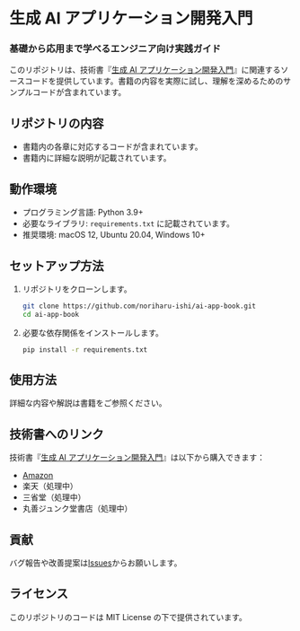 # 生成 AI アプリケーション開発入門

### 基礎から応用まで学べるエンジニア向け実践ガイド

このリポジトリは、技術書『[生成 AI アプリケーション開発入門](https://www.amazon.co.jp/gp/product/4991400805)』に関連するソースコードを提供しています。書籍の内容を実際に試し、理解を深めるためのサンプルコードが含まれています。

## リポジトリの内容

- 書籍内の各章に対応するコードが含まれています。
- 書籍内に詳細な説明が記載されています。

## 動作環境

- プログラミング言語: Python 3.9+
- 必要なライブラリ: `requirements.txt` に記載されています。
- 推奨環境: macOS 12, Ubuntu 20.04, Windows 10+

## セットアップ方法

1. リポジトリをクローンします。

   ```bash
   git clone https://github.com/noriharu-ishi/ai-app-book.git
   cd ai-app-book
   ```

2. 必要な依存関係をインストールします。

   ```bash
   pip install -r requirements.txt
   ```

## 使用方法

詳細な内容や解説は書籍をご参照ください。

## 技術書へのリンク

技術書『[生成 AI アプリケーション開発入門](https://www.amazon.co.jp/gp/product/4991400805)』は以下から購入できます：

- [Amazon](https://www.amazon.co.jp/gp/product/4991400805)
- 楽天（処理中）
- 三省堂（処理中）
- 丸善ジュンク堂書店（処理中）

## 貢献

バグ報告や改善提案は[Issues](https://github.com/noriharu-ishi/ai-app-book/issues)からお願いします。

## ライセンス

このリポジトリのコードは MIT License の下で提供されています。
